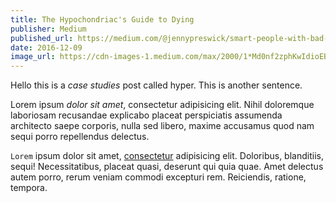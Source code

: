 ```yaml
---
title: The Hypochondriac's Guide to Dying
publisher: Medium
published_url: https://medium.com/@jennypreswick/smart-people-with-bad-resumes-b136c52a617f
date: 2016-12-09
image_url: https://cdn-images-1.medium.com/max/2000/1*Md0nf2zphKwIdioEBRYqSg.jpeg
---
```


Hello this is a *case studies* post called hyper. This is another sentence.

Lorem ipsum _dolor sit amet_, consectetur adipisicing elit. Nihil doloremque laboriosam recusandae explicabo placeat perspiciatis assumenda architecto saepe corporis, nulla sed libero, maxime accusamus quod nam sequi porro repellendus delectus.

`Lorem` ipsum dolor sit amet, [consectetur][1] adipisicing elit. Doloribus, blanditiis, sequi! Necessitatibus, placeat quasi, deserunt qui quia quae. Amet delectus autem porro, rerum veniam commodi excepturi rem. Reiciendis, ratione, tempora.

[1]: http://www.google.com "the title"
